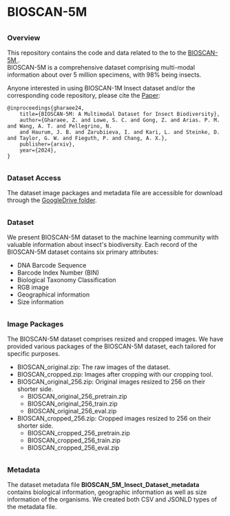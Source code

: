 # BIOSCAN-5M



###### <h3> Overview
This repository contains the code and data related to the to the [BIOSCAN-5M ](https://biodiversitygenomics.net/5M-insects/).  
BIOSCAN-5M is a comprehensive dataset comprising multi-modal information about over 5 million specimens, with 98% being insects. 

Anyone interested in using BIOSCAN-1M Insect dataset and/or the corresponding code repository, 
please cite the [Paper]():

```
@inproceedings{gharaee24,
    title={BIOSCAN-5M: A Multimodal Dataset for Insect Biodiversity},
    author={Gharaee, Z. and Lowe, S. C. and Gong, Z. and Arias. P. M. and Wang, A. T. and Pellegrino, N. 
    and Haurum, J. B. and Zarubiieva, I. and Kari, L. and Steinke, D. and Taylor, G. W. and Fieguth, P. and Chang, A. X.},
    publisher={arxiv},
    year={2024},
}
```
###### <h3> Dataset Access
The dataset image packages and metadata file are accessible for download through 
the [GoogleDrive folder](https://drive.google.com/drive/u/1/folders/1Jc57eKkeiYrnUBc9WlIp-ZS_L1bVlT-0).

###### <h3> Dataset
We present BIOSCAN-5M dataset to the machine learning community with valuable information about insect's biodiversity. 
Each record of the BIOSCAN-5M dataset contains six primary attributes:
* DNA Barcode Sequence
* Barcode Index Number (BIN)
* Biological Taxonomy Classification
* RGB image
* Geographical information 
* Size information


###### <h3> Image Packages
The BIOSCAN-5M dataset comprises resized and cropped images.
We have provided various packages of the BIOSCAN-5M dataset, each tailored for specific purposes.

* BIOSCAN_original.zip: The raw images of the dataset.
* BIOSCAN_cropped.zip: Images after cropping with our cropping tool.
* BIOSCAN_original_256.zip: Original images resized to 256 on their shorter side.
  * BIOSCAN_original_256_pretrain.zip
  * BIOSCAN_original_256_train.zip
  * BIOSCAN_original_256_eval.zip
* BIOSCAN_cropped_256.zip: Cropped images resized to 256 on their shorter side.
  * BIOSCAN_cropped_256_pretrain.zip
  * BIOSCAN_cropped_256_train.zip
  * BIOSCAN_cropped_256_eval.zip

###### <h3> Metadata 
The dataset metadata file **BIOSCAN_5M_Insect_Dataset_metadata** contains biological information, geographic information as well as 
size information of the organisms. We created both CSV and JSONLD types of the metadata file.


 


